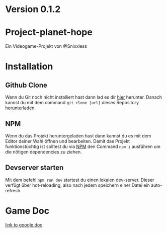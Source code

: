 # Version 0.1.2
# Project-planet-hope
Ein Videogame-Projekt von @Snixxless

# Installation

## Github Clone
Wenn du Git noch nicht installiert hast dann lad es dir [hier](https://git-scm.com) herunter.
Danach kannst du mit dem command `git clone [url]` dieses Repository herunterladen.

## NPM
Wenn du das Projekt heruntergeladen hast dann kannst du es mit dem Editor deiner Wahl öffnen und bearbeiten. Damit das Projekt funktionstüchtig ist solltest du via [NPM](https://nodejs.org/en/) den Command `npm i` ausführen um die nötigen dependencies zu ziehen.

## Devserver starten
Mit dem befehl `npm run dev` startest du einen lokalen dev-server. Dieser verfügt über hot-reloading, also nach jedem speichern einer Datei ein auto-refresh.

# Game Doc
[link to google doc](https://docs.google.com/document/d/1jed2tzGlJ7iVohQxYpxorsm-NkKtMKmXQlrkJ5DTia4/edit?usp=sharing)
